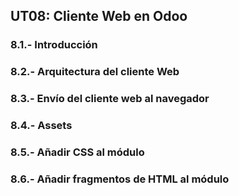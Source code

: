 
## UT08: Cliente Web en Odoo

### 8.1.- Introducción

### 8.2.- Arquitectura del cliente Web

### 8.3.- Envío del cliente web al navegador

### 8.4.- Assets

### 8.5.- Añadir CSS al módulo

### 8.6.- Añadir fragmentos de HTML al módulo